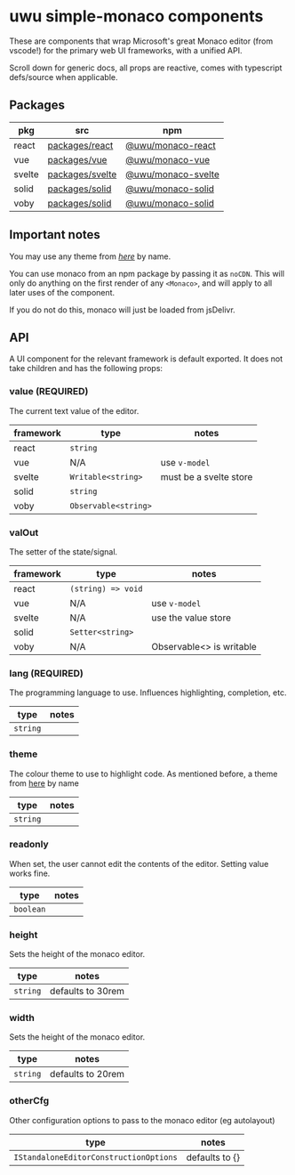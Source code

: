 # uwu simple-monaco components

These are components that wrap Microsoft's great Monaco editor (from vscode!)
for the primary web UI frameworks, with a unified API.

Scroll down for generic docs, all props are reactive, comes with typescript defs/source when applicable.

## Packages
| pkg    | src                                                                                 | npm                                                     |
|--------|-------------------------------------------------------------------------------------|---------------------------------------------------------|
| react  | [packages/react](https://github.com/uwu/simple-monaco/tree/master/packages/react)   | [@uwu/monaco-react](https://npm.im/@uwu/monaco-react)   |
| vue    | [packages/vue](https://github.com/uwu/simple-monaco/tree/master/packages/vue)       | [@uwu/monaco-vue](https://npm.im/@uwu/monaco-vue)       |
| svelte | [packages/svelte](https://github.com/uwu/simple-monaco/tree/master/packages/svelte) | [@uwu/monaco-svelte](https://npm.im/@uwu/monaco-svelte) |
| solid  | [packages/solid](https://github.com/uwu/simple-monaco/tree/master/packages/solid)   | [@uwu/monaco-solid](https://npm.im/@uwu/monaco-solid)   |
| voby   | [packages/solid](https://github.com/uwu/simple-monaco/tree/master/packages/voby)    | [@uwu/monaco-solid](https://npm.im/@uwu/monaco-voby)    |

## Important notes

You may use any theme from [*here*](https://github.com/brijeshb42/monaco-themes/tree/master/themes) by name.

You can use monaco from an npm package by passing it as `noCDN`.
This will only do anything on the first render of any `<Monaco>`, and will apply to all later uses of the component.

If you do not do this, monaco will just be loaded from jsDelivr.

## API

A UI component for the relevant framework is default exported. It does not take children and has the following props:

### value (REQUIRED)
The current text value of the editor.

| framework | type                 | notes                  |
|-----------|----------------------|------------------------|
| react     | `string`             |                        |
| vue       | N/A                  | use `v-model`          |
| svelte    | `Writable<string>`   | must be a svelte store |
| solid     | `string`             |                        |
| voby      | `Observable<string>` |                        |

### valOut
The setter of the state/signal.

| framework | type               | notes                    |
|-----------|--------------------|--------------------------|
| react     | `(string) => void` |                          |
| vue       | N/A                | use `v-model`            |
| svelte    | N/A                | use the value store      |
| solid     | `Setter<string>`   |                          |
| voby      | N/A                | Observable<> is writable |

### lang (REQUIRED)
The programming language to use. Influences highlighting, completion, etc.

| type     | notes |
|----------|-------|
| `string` |       |

### theme
The colour theme to use to highlight code.
As mentioned before, a theme from [here](https://github.com/brijeshb42/monaco-themes/tree/master/themes) by name

| type     | notes |
|----------|-------|
| `string` |       |

### readonly
When set, the user cannot edit the contents of the editor. Setting value works fine.

| type      | notes |
|-----------|-------|
| `boolean` |       |

### height
Sets the height of the monaco editor.

| type     | notes             |
|----------|-------------------|
| `string` | defaults to 30rem |

### width
Sets the height of the monaco editor.

| type     | notes             |
|----------|-------------------|
| `string` | defaults to 20rem |

### otherCfg
Other configuration options to pass to the monaco editor (eg autolayout)

| type                                   | notes          |
|----------------------------------------|----------------|
| `IStandaloneEditorConstructionOptions` | defaults to {} |
